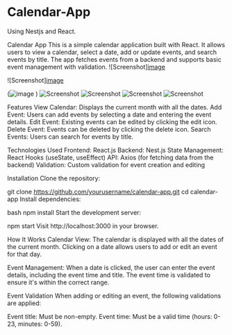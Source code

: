 # Calendar-App
Using Nestjs and React.

Calendar App
This is a simple calendar application built with React. It allows users to view a calendar, select a date, add or update events, and search events by title. The app fetches events from a backend and supports basic event management with validation.
![Screenshot][image](https://github.com/user-attachments/assets/7dd5d2b5-66e8-4232-8154-9d97adfdd130)

![Screenshot][image](https://github.com/user-attachments/assets/77a2783c-d852-4166-af9b-eb3d57d9c40d)

(![image](https://github.com/user-attachments/assets/a40992c9-132b-4e8c-b030-631837a07826)
)
![Screenshot](![image](https://github.com/user-attachments/assets/efd6e941-15e9-476e-9dbe-c273656c6d41)
)
![Screenshot](![image](https://github.com/user-attachments/assets/77a83330-2491-42d0-b5f3-e8ae815af3fc)
)
![Screenshot](![image](https://github.com/user-attachments/assets/bc8611a5-4975-4390-9bdb-a1d5647736ea)
)
![Screenshot](assets/images/screenshot.png)

Features
View Calendar: Displays the current month with all the dates.
Add Event: Users can add events by selecting a date and entering the event details.
Edit Event: Existing events can be edited by clicking the edit icon.
Delete Event: Events can be deleted by clicking the delete icon.
Search Events: Users can search for events by title.

Technologies Used
Frontend: React.js
Backend: Nest.js 
State Management: React Hooks (useState, useEffect)
API: Axios (for fetching data from the backend)
Validation: Custom validation for event creation and editing

Installation
Clone the repository:

git clone https://github.com/yourusername/calendar-app.git
cd calendar-app
Install dependencies:

bash
npm install
Start the development server:


npm start
Visit http://localhost:3000 in your browser.

How It Works
Calendar View: The calendar is displayed with all the dates of the current month. Clicking on a date allows users to add or edit an event for that day.

Event Management: When a date is clicked, the user can enter the event details, including the event time and title. The event time is validated to ensure it's within the correct range.


Event Validation
When adding or editing an event, the following validations are applied:

Event title: Must be non-empty.
Event time: Must be a valid time (hours: 0-23, minutes: 0-59).





